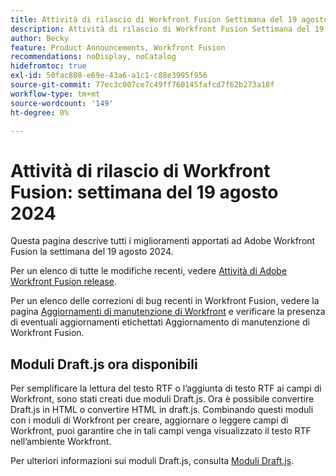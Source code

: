 ```yaml
---
title: Attività di rilascio di Workfront Fusion Settimana del 19 agosto 2024
description: Attività di rilascio di Workfront Fusion Settimana del 19 agosto 2024
author: Becky
feature: Product Announcements, Workfront Fusion
recommendations: noDisplay, noCatalog
hidefromtoc: true
exl-id: 50fac808-e69e-43a6-a1c1-c88e3995f956
source-git-commit: 77ec3c007ce7c49ff760145fafcd7f62b273a18f
workflow-type: tm+mt
source-wordcount: '149'
ht-degree: 0%

---
```


# Attività di rilascio di Workfront Fusion: settimana del 19 agosto 2024

Questa pagina descrive tutti i miglioramenti apportati ad Adobe Workfront Fusion la settimana del 19 agosto 2024.

Per un elenco di tutte le modifiche recenti, vedere [Attività di Adobe Workfront Fusion release](/help/workfront-fusion/fusion-product-releases/fusion-release-activity.md).

Per un elenco delle correzioni di bug recenti in Workfront Fusion, vedere la pagina [Aggiornamenti di manutenzione di Workfront](https://experienceleague.adobe.com/docs/workfront-known-issues/releases/current-updates.html) e verificare la presenza di eventuali aggiornamenti etichettati Aggiornamento di manutenzione di Workfront Fusion.

## Moduli Draft.js ora disponibili

Per semplificare la lettura del testo RTF o l’aggiunta di testo RTF ai campi di Workfront, sono stati creati due moduli Draft.js. Ora è possibile convertire Draft.js in HTML o convertire HTML in draft.js. Combinando questi moduli con i moduli di Workfront per creare, aggiornare o leggere campi di Workfront, puoi garantire che in tali campi venga visualizzato il testo RTF nell’ambiente Workfront.

Per ulteriori informazioni sui moduli Draft.js, consulta [Moduli Draft.js](/help/workfront-fusion/references/apps-and-modules/tools-and-transformers/draft-js-modules.md).

